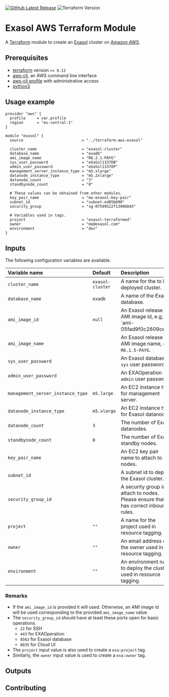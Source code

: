 [![GitHub Latest Release][gh-release-badge]][gh-release-link]
![Terraform Version][terraform-version]

# Exasol AWS Terraform Module

A [Terraform](https://www.terraform.io) module to create an
[Exasol](https://www.exasol.com) cluster on [Amazon
AWS](https://aws.amazon.com/).

## Prerequisites

* [terraform][terraform-install] version `>= 0.12`
* [aws-cli][aws-cli], an AWS command line interface
* [aws-cli profile][aws-cli-profile] with administrative access
* [python3][python3-install]

## Usage example

```hcl
provider "aws" {
  profile     = var.profile
  region      = "eu-central-1"
}

module "exasol" {
  source                          = "../terraform-aws-exasol"

  cluster_name                    = "exasol-cluster"
  database_name                   = "exadb"
  ami_image_name                  = "R6.2.1-PAYG"
  sys_user_password               = "eXaSol1337DB"
  admin_user_password             = "eXaSol1337OP"
  management_server_instance_type = "m5.xlarge"
  datanode_instance_type          = "m5.2xlarge"
  datanode_count                  = "3"
  standbynode_count               = "0"

  # These values can be obtained from other modules.
  key_pair_name                   = "mo-exasol-key-pair"
  subnet_id                       = "subnet-ed85b690"
  security_group                  = "sg-07599522f13906845"

  # Variables used in tags.
  project                         = "exasol-terraformed"
  owner                           = "mo@exasol.com"
  environment                     = "dev"
}
```

## Inputs

The following configuration variables are available.

| Variable name                     | Default          | Description
|:----------------------------------|:-----------------|:---------------------------------------------------------------------------------------|
|``cluster_name``                   |``exasol-cluster``|A name for the to be deployed cluster.                                                  |
|``database_name``                  |``exadb``         |A name of the Exasol database.                                                          |
|``ami_image_id``                   |``null``          |An Exasol release AMI image id, e.g, `ami-05fad9f0c2609cef0'.                           |
|``ami_image_name``                 |*<none>*          |An Exasol release AMI image name, e.g, `R6.1.5-PAYG`.                                   |
|``sys_user_password``              |*<none>*          |An Exasol database `sys` user password.                                                 |
|``admin_user_password``            |*<none>*          |An EXAOperation `admin` user password.                                                  |
|``management_server_instance_type``|``m5.large``      |An EC2 instance type for management server.                                             |
|``datanode_instance_type``         |``m5.xlarge``     |An EC2 instance type for Exasol datanodes.                                              |
|``datanode_count``                 |``3``             |The number of Exasol datanodes.                                                         |
|``standbynode_count``              |``0``             |The number of Exasol standby nodes.                                                     |
|``key_pair_name``                  |*<none>*          |An EC2 key pair name to attach to nodes.                                                |
|``subnet_id``                      |*<none>*          |A subnet id to deploy the Exasol cluster.                                               |
|``security_group_id``              |*<none>*          |A security group id to attach to nodes. Please ensure that it has correct inbound rules.|
|``project``                        |``""``            |A name for the project used in resource tagging.                                        |
|``owner``                          |``""``            |An email address of the owner used in resource tagging.                                 |
|``environment``                    |``""``            |An environment name to deploy the cluster used in resource tagging.                     |

### Remarks

* If the `ami_image_id` is provided it will used. Otherwise, an AMI image id
  will be used corresponding to the provided `ami_image_name` value.
* The `security_group_id` should have at least these ports open for basic
  operations.
  - ``22`` for SSH
  - ``443`` for EXAOperation
  - ``8563`` for Exasol database
  - ``8835`` for Cloud UI
* The `project` input value is also used to create a `exa:project` tag.
* Similarly, the `owner` input value is used to create a `exa:owner` tag.

## Outputs

## Contributing

[gh-release-badge]: https://img.shields.io/github/tag/exasol/terraform-aws-exasol.svg?label=latest
[gh-release-link]: https://github.com/exasol/terraform-aws-exasol/releases/latest
[terraform-version]: https://img.shields.io/badge/tf-%3E%3D0.12.0-blue.svg
[terraform-install]: https://www.terraform.io/downloads.html
[aws-cli]: https://docs.aws.amazon.com/cli/latest/userguide/cli-chap-install.html
[aws-cli-profile]: https://docs.aws.amazon.com/cli/latest/userguide/cli-configure-profiles.html
[python3-install]: https://www.python.org/downloads/
